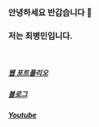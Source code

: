 ### 안녕하세요 반갑습니다 👋
### 저는 최병민입니다.
 
<br>  

##### [웹 포트폴리오](https://coqoa.github.io/Portfolio/)
##### [블로그](https://coqoa.tistory.com/)
##### [Youtube](https://www.youtube.com/channel/UCKX7icIXjZvYNBZTmFhlwOQ) 

<!--
**coqoa/coqoa** is a ✨ _special_ ✨ repository because its `README.md` (this file) appears on your GitHub profile.

Here are some ideas to get you started:

- 🔭 I’m currently working on ...
- 🌱 I’m currently learning ...
- 👯 I’m looking to collaborate on ...
- 🤔 I’m looking for help with ...
- 💬 Ask me about ...
- 📫 How to reach me: ...
- 😄 Pronouns: ...
- ⚡ Fun fact: ...
-->
